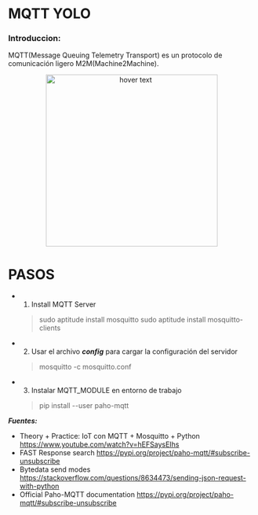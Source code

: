 # MQTT YOLO
### Introduccion:
MQTT(Message Queuing Telemetry Transport) es un protocolo de comunicación ligero M2M(Machine2Machine). 

<p align="center">
  <img src="https://cdn.sparkfun.com/assets/learn_tutorials/8/2/7/mqtt-explanation2.png" width="350" title="hover text">
</p>

# PASOS
- 1. Install MQTT Server

	>sudo aptitude install mosquitto
	>sudo aptitude install mosquitto-clients
	
- 2. Usar el archivo ***config*** para cargar la configuración del servidor
	>mosquitto -c mosquitto.conf 


- 3. Instalar MQTT_MODULE en entorno de trabajo
	>pip install --user paho-mqtt



***Fuentes:***

- Theory + Practice: IoT con MQTT + Mosquitto + Python
https://www.youtube.com/watch?v=hEFSaysEIhs
- FAST Response search
https://pypi.org/project/paho-mqtt/#subscribe-unsubscribe
- Bytedata send modes
https://stackoverflow.com/questions/8634473/sending-json-request-with-python
- Official Paho-MQTT documentation
https://pypi.org/project/paho-mqtt/#subscribe-unsubscribe




